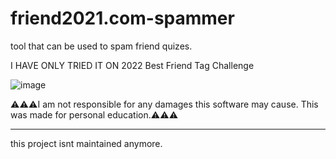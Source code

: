 # friend2021.com-spammer
tool that can be used to spam friend quizes.

I HAVE ONLY TRIED IT ON 2022 Best Friend Tag Challenge 

![image](https://user-images.githubusercontent.com/110359376/182049992-a9f21543-1194-4910-9ec4-6921e4516301.png)

⚠⚠⚠I am not responsible for any damages this software may cause. This was made for personal education.⚠⚠⚠

--------------------------------------------------------------------------------------------------------------------
this project isnt maintained anymore.
